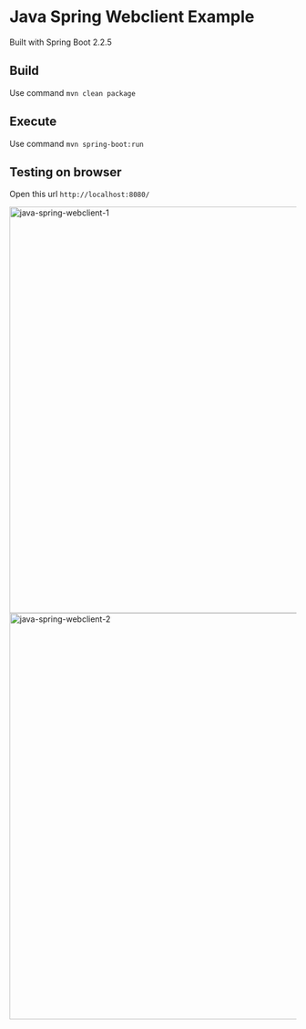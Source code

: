 # Java Spring Webclient Example

Built with Spring Boot 2.2.5

## Build
Use command `mvn clean package`

## Execute
Use command `mvn spring-boot:run`

## Testing on browser
Open this url `http://localhost:8080/`

<img width="712" alt="java-spring-webclient-1" src="https://user-images.githubusercontent.com/902972/77548522-a9ae6480-6e7c-11ea-95bc-4f734977482d.png">

<img width="712" alt="java-spring-webclient-2" src="https://user-images.githubusercontent.com/902972/77548544-b03cdc00-6e7c-11ea-8b48-bedccd40833e.png">